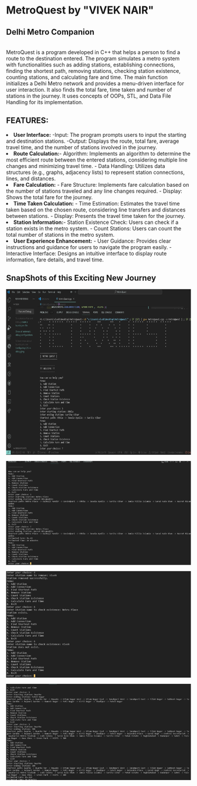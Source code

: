 <h1>MetroQuest by "VIVEK NAIR"</h1>
<h2>Delhi Metro Companion</h2><br>
MetroQuest is a program developed in C++ that helps a person to find a route to the destination entered. The program simulates a metro system with functionalities such as adding stations, establishing connections, finding the shortest path, removing stations, checking station existence, counting stations, and calculating fare and time. The main function initializes a Delhi Metro network and provides a menu-driven interface for user interaction. It also finds the total fare, time taken and number of stations in the journey. It uses concepts of OOPs, STL, and Data File Handling for its implementation.<br>

<h2>FEATURES:</h2>
<li><b>User Interface:</b> -Input: The program prompts users to input the starting and destination stations. -Output: Displays the route, total fare, average travel
time, and the number of stations involved in the journey.</li>
<li><b>Route Calculation:</b>- Algorithm: Implements an algorithm to determine the most efficient route between the entered stations, considering multiple line changes and minimizing travel time. - Data Handling: Utilizes data structures (e.g., graphs, adjacency lists) to represent station connections, lines, and distances.</li>
<li><b>Fare Calculation:</b> - Fare Structure: Implements fare calculation based on the number of stations traveled and any line changes required. - Display: Shows the total fare for the journey.</li>
<li><b>Time Taken Calculation:</b> - Time Estimation: Estimates the travel time taken based on the chosen route, considering line transfers and distances between stations. - Display: Presents the travel time taken for the journey.</li>
<li><b>Station Information:</b>- Station Existence Check: Users can check if a station exists in the metro system. - Count Stations: Users can count the total number of stations in the metro system. </li>
<li><b> User Experience Enhancement:</b> - User Guidance: Provides clear instructions and guidance for users to navigate the program easily. - Interactive Interface: Designs an intuitive interface to display route information, fare details, and travel time.</li>

<h2>SnapShots of this Exciting New Journey</h2>

![mainpage](https://github.com/viveknair6915/MetroQuest/blob/main/MetroQuest/main.png)

![page1](https://github.com/viveknair6915/MetroQuest/blob/main/MetroQuest/page1.png)

![page2](https://github.com/viveknair6915/MetroQuest/blob/main/MetroQuest/page2.png)

![page3](https://github.com/viveknair6915/MetroQuest/blob/main/MetroQuest/page3.png)

